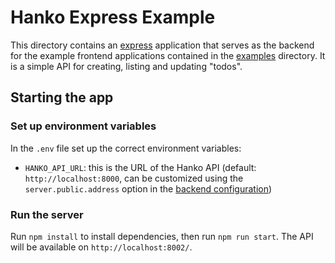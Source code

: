 # Hanko Express Example

This directory contains an [express](https://expressjs.com) application that serves as the backend for the example
frontend applications contained in the [examples](../../examples) directory. It is a simple API for creating, listing and
updating "todos".

## Starting the app

### Set up environment variables

In the `.env` file set up the correct environment variables:

- `HANKO_API_URL`: this is the URL of the Hanko API (default: `http://localhost:8000`, can be customized using the
  `server.public.address` option in the [backend configuration](https://github.com/teamhanko/hanko/wiki/hanko-properties-server-properties-public#address))

### Run the server

Run `npm install` to install dependencies, then run `npm run start`. The API will be available on `http://localhost:8002/`.
